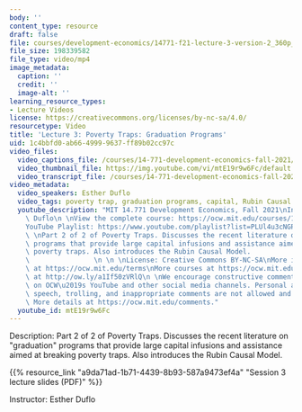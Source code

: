 ```yaml
---
body: ''
content_type: resource
draft: false
file: courses/development-economics/14771-f21-lecture-3-version-2_360p_16_9.mp4
file_size: 198339582
file_type: video/mp4
image_metadata:
  caption: ''
  credit: ''
  image-alt: ''
learning_resource_types:
- Lecture Videos
license: https://creativecommons.org/licenses/by-nc-sa/4.0/
resourcetype: Video
title: 'Lecture 3: Poverty Traps: Graduation Programs'
uid: 1c4bbfd0-ab66-4999-9637-ff89b02cc97c
video_files:
  video_captions_file: /courses/14-771-development-economics-fall-2021/1doBJ28GZ6jvVy7QbNmxG6bSOv9bFzFTr_transcript.webvtt
  video_thumbnail_file: https://img.youtube.com/vi/mtE19r9w6Fc/default.jpg
  video_transcript_file: /courses/14-771-development-economics-fall-2021/1doBJ28GZ6jvVy7QbNmxG6bSOv9bFzFTr_transcript.pdf
video_metadata:
  video_speakers: Esther Duflo
  video_tags: poverty trap, graduation programs, capital, Rubin Causal Model
  youtube_description: "MIT 14.771 Development Economics, Fall 2021\nInstructor: Esther\
    \ Duflo\n \nView the complete course: https://ocw.mit.edu/courses/14-771-development-economics-fall-2021\n\
    YouTube Playlist: https://www.youtube.com/playlist?list=PLUl4u3cNGP61kvh3caDts2R6LmkYbmzaG\n\
    \ \nPart 2 of 2 of Poverty Traps. Discusses the recent literature on \"graduation\"\
    \ programs that provide large capital infusions and assistance aimed at breaking\
    \ poverty traps. Also introduces the Rubin Causal Model.                     \
    \                \n \n \nLicense: Creative Commons BY-NC-SA\nMore information\
    \ at https://ocw.mit.edu/terms\nMore courses at https://ocw.mit.edu\nSupport OCW\
    \ at http://ow.ly/a1If50zVRlQ\n \nWe encourage constructive comments and discussion\
    \ on OCW\u2019s YouTube and other social media channels. Personal attacks, hate\
    \ speech, trolling, and inappropriate comments are not allowed and may be removed.\
    \ More details at https://ocw.mit.edu/comments."
  youtube_id: mtE19r9w6Fc
---
```

Description: Part 2 of 2 of Poverty Traps. Discusses the recent literature on "graduation" programs that provide large capital infusions and assistance aimed at breaking poverty traps. Also introduces the Rubin Causal Model.

{{% resource_link "a9da71ad-1b71-4439-8b93-587a9473ef4a" "Session 3 lecture slides (PDF)" %}}

Instructor: Esther Duflo